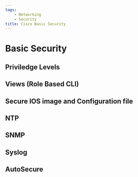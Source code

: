 ```yaml
---
tags:
    - Networking
    - Security
title: Cisco Basic Security
---
```

# Basic Security
## Priviledge Levels
## Views (Role Based CLI)
## Secure IOS image and Configuration file
## NTP
## SNMP
## Syslog
## AutoSecure